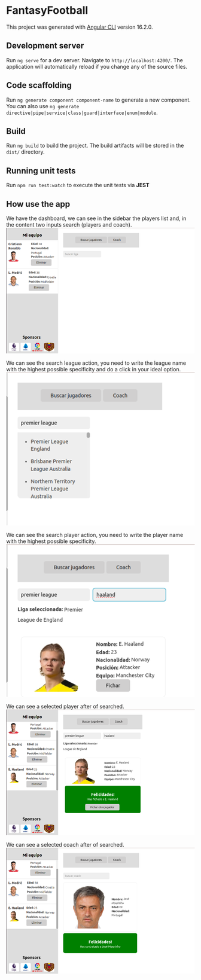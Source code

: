 # FantasyFootball

This project was generated with [Angular CLI](https://github.com/angular/angular-cli) version 16.2.0.

## Development server

Run `ng serve` for a dev server. Navigate to `http://localhost:4200/`. The application will automatically reload if you change any of the source files.

## Code scaffolding

Run `ng generate component component-name` to generate a new component. You can also use `ng generate directive|pipe|service|class|guard|interface|enum|module`.

## Build

Run `ng build` to build the project. The build artifacts will be stored in the `dist/` directory.

## Running unit tests

Run `npm run test:watch` to execute the unit tests via **JEST**

## How use the app

We have the dashboard, we can see in the sidebar the players list and, 
in the content two inputs search (players and coach).
![Dashboard](./src/assets/1.png)

We can see the search league action, you need to write the league name with the highest possible specificity and do a click in your ideal option.
![Dashboard](./src/assets/4.png)

We can see the search player action, you need to write the player name with the highest possible specificity.
![Dashboard](./src/assets/5.png)

We can see a selected player after of searched.
![Dashboard](./src/assets/2.png)

We can see a selected coach after of searched.
![Dashboard](./src/assets/3.png)





